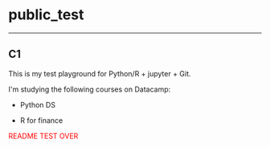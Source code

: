 # public_test
---

## C1 
This is my test playground for Python/R + jupyter + Git.

I'm studying the following courses on Datacamp:

* Python DS

* R for finance

<font color=red> README TEST OVER </font>
